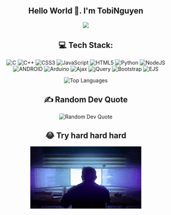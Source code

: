 <div align="center">
   <h2 align="center">Hello World 👋. I'm TobiNguyen</h2>
    <img src="https://media.giphy.com/media/M9gbBd9nbDrOTu1Mqx/giphy.gif" width="100"/>
</div>

<p align="center">
  <h2 align="center">💻 Tech Stack:</h2>
  <p align="center">
    <img src="https://img.shields.io/badge/c-%2300599C.svg?style=plastic&logo=c&logoColor=white" alt="C">
    <img src="https://img.shields.io/badge/c++-%2300599C.svg?style=plastic&logo=c%2B%2B&logoColor=white" alt="C++">
    <img src="https://img.shields.io/badge/css3-%231572B6.svg?style=plastic&logo=css3&logoColor=white" alt="CSS3">
    <img src="https://img.shields.io/badge/javascript-%23323330.svg?style=plastic&logo=javascript&logoColor=%23F7DF1E" alt="JavaScript">
    <img src="https://img.shields.io/badge/html5-%23E34F26.svg?style=plastic&logo=html5&logoColor=white" alt="HTML5">
    <img src="https://img.shields.io/badge/python-3670A0?style=plastic&logo=python&logoColor=ffdd54" alt="Python">
    <img src="https://img.shields.io/badge/node.js-6DA55F?style=plastic&logo=node.js&logoColor=white" alt="NodeJS">
    <img src="https://img.shields.io/badge/android-%2320232a.svg?style=plastic&logo=android&logoColor=%a4c639" alt="ANDROID">
    <img src="https://img.shields.io/badge/-Arduino-00979D?style=plastic&logo=Arduino&logoColor=white" alt="Arduino">
   <img src="https://img.shields.io/badge/ajax-%2300599C.svg?style=plastic&logo=ajax&logoColor=white" alt="Ajax"> 
   <img src="https://img.shields.io/badge/jquery-%2300599C.svg?style=plastic&logo=jquery&logoColor=white" alt="jQuery"> 
   <img src="https://img.shields.io/badge/bootstrap-%237952B3.svg?style=plastic&logo=bootstrap&logoColor=white" alt="Bootstrap">
   <img src="https://img.shields.io/badge/ejs-%2300599C.svg?style=plastic&logo=ejs&logoColor=white" alt="EJS">
  </p>
</p>

<div align="center">
   <img src="https://github-profile-summary-cards.vercel.app/api/cards/profile-details?username=tobinguyen21&theme=zenburn" alt="Top Languages">
</div>


<p align="center">
  <h2 align="center">✍️ Random Dev Quote</h2>
  <p align="center">
    <img src="https://quotes-github-readme.vercel.app/api?type=horizontal&theme=dark" alt="Random Dev Quote">
  </p>
</p>

<p align="center">
  <h2 align="center">😂 Try hard hard hard</h2>
  <p align="center">
    <img src="https://raw.githubusercontent.com/OngDev/.github/main/profile/final.gif" alt="Try Hard">   
  </p>
</p>



